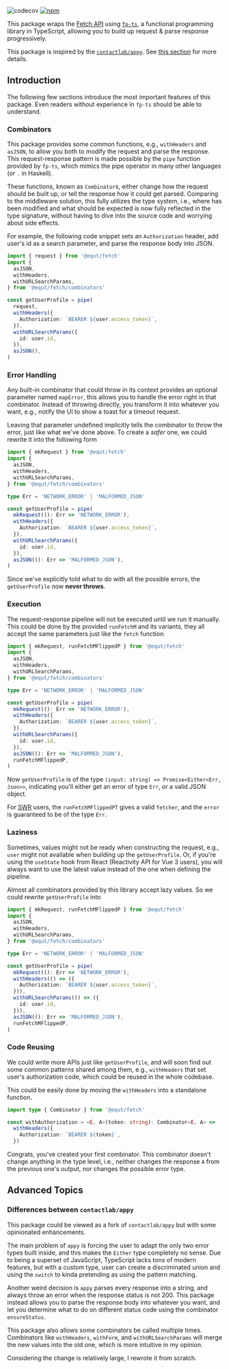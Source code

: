 ![codecov](https://badgen.net/codecov/c/github/equt/fetch)
[![npm](https://badgen.net/npm/v/@equt/fetch)](https://www.npmjs.com/package/@equt/fetch)

This package wraps the
[Fetch API](https://developer.mozilla.org/en-US/docs/Web/API/Fetch_API) using
[`fp-ts`](https://github.com/gcanti/fp-ts), a functional programming library in
TypeScript, allowing you to build up request & parse response progressively.

This package is inspired by the
[`contactlab/appy`](https://github.com/contactlab/appy). See
[this section](#differences-between-contactlabappy) for more details.

## Introduction

The following few sections introduce the most important features of this
package. Even readers without experience in `fp-ts` should be able to
understand.

### Combinators

This package provides some common functions, e.g., `withHeaders` and `asJSON`, to allow you both to modify the request
and parse the response. This request-response pattern is made possible by the `pipe` function provided by
`fp-ts`, which mimics the pipe operator in many other languages (or `.` in Haskell).

These functions, known as `Combinator`s, either change how the request should be built up, or tell the response how it
could get parsed. Comparing to the middleware solution, this fully utilizes the type system, i.e., where has been
modified and what should be expected is now fully reflected in the type signature, without having to dive into the
source code and worrying about side effects.

For example, the following code snippet sets an `Authorization` header, add user's id as a search parameter, and parse
the response body into JSON.

```ts
import { request } from '@equt/fetch'
import {
  asJSON,
  withHeaders,
  withURLSearchParams,
} from '@equt/fetch/combinators'

const getUserProfile = pipe(
  request,
  withHeaders({
    Authorization: `BEARER ${user.access_token}`,
  }),
  withURLSearchParams({
    id: user.id,
  }),
  asJSON(),
)
```

### Error Handling

Any built-in combinator that could throw in its context provides an optional parameter named `mapError`, this allows you
to handle the error right in that combinator. Instead of throwing directly, you transform it into whatever you want,
e.g., notify the UI to show a toast for a timeout request.

Leaving that parameter undefined implicitly tells the combinator to throw the error, just like what we've done above. To
create a _safer_ one, we could rewrite it into the following form

```ts
import { mkRequest } from '@equt/fetch'
import {
  asJSON,
  withHeaders,
  withURLSearchParams,
} from '@equt/fetch/combinators'

type Err = 'NETWORK_ERROR' | 'MALFORMED_JSON'

const getUserProfile = pipe(
  mkRequest((): Err => 'NETWORK_ERROR'),
  withHeaders({
    Authorization: `BEARER ${user.access_token}`,
  }),
  withURLSearchParams({
    id: user.id,
  }),
  asJSON((): Err => 'MALFORMED_JSON'),
)
```

Since we've explicitly told what to do with all the possible errors, the
`getUserProfile` now **never throws**.

### Execution

The request-response pipeline will not be executed until we run it manually.
This could be done by the provided `runFetchM` and its variants, they all accept
the same parameters just like the `fetch` function.

```ts
import { mkRequest, runFetchMFlippedP } from '@equt/fetch'
import {
  asJSON,
  withHeaders,
  withURLSearchParams,
} from '@equt/fetch/combinators'

type Err = 'NETWORK_ERROR' | 'MALFORMED_JSON'

const getUserProfile = pipe(
  mkRequest((): Err => 'NETWORK_ERROR'),
  withHeaders({
    Authorization: `BEARER ${user.access_token}`,
  }),
  withURLSearchParams({
    id: user.id,
  }),
  asJSON((): Err => 'MALFORMED_JSON'),
  runFetchMFlippedP,
)
```

Now `getUserProfile` is of the type
`(input: string) => Promise<Either<Err, Json>>`, indicating you'll either get an error of type `Err`, or a valid JSON
object.

For [SWR](https://swr.vercel.app) users, the `runFetchMFlippedPT` gives a valid
`fetcher`, and the `error` is guaranteed to be of the type `Err`.

### Laziness

Sometimes, values might not be ready when constructing the request, e.g., `user`
might not available when building up the `getUserProfile`. Or, if you're using
the `useState` hook from React (Reactivity API for Vue 3 users), you will always
want to use the latest value instead of the one when defining the pipeline.

Almost all combinators provided by this library accept lazy values. So we could
rewrite `getUserProfile` into

```ts
import { mkRequest, runFetchMFlippedP } from '@equt/fetch'
import {
  asJSON,
  withHeaders,
  withURLSearchParams,
} from '@equt/fetch/combinators'

type Err = 'NETWORK_ERROR' | 'MALFORMED_JSON'

const getUserProfile = pipe(
  mkRequest((): Err => 'NETWORK_ERROR'),
  withHeaders(() => ({
    Authorization: `BEARER ${user.access_token}`,
  })),
  withURLSearchParams(() => ({
    id: user.id,
  })),
  asJSON((): Err => 'MALFORMED_JSON'),
  runFetchMFlippedP,
)
```

### Code Reusing

We could write more APIs just like `getUserProfile`, and will soon find out some
common patterns shared among them, e.g., `withHeaders` that set user's
authorization code, which could be reused in the whole codebase.

This could be easily done by moving the `withHeaders` into a standalone
function.

```ts
import type { Combinator } from '@equt/fetch'

const withAuthorization = <E, A>(token: string): Combinator<E, A> =>
  withHeaders({
    Authorization: `BEARER ${token}`,
  })
```

Congrats, you've created your first combinator. This combinator doesn't change anything in the type level, i.e., neither
changes the response `A` from the previous one's output, nor changes the possible error type.

## Advanced Topics

### Differences between `contactlab/appy`

This package could be viewed as a fork of `contactlab/appy` but with some
opinionated enhancements.

The main problem of `appy` is forcing the user to adapt the only two error types built inside, and this makes
the `Either` type completely no sense. Due to being a superset of JavaScript, TypeScript lacks tons of modern features,
but with a custom type, user can create a discriminated union and using the `switch` to kinda pretending as using the
pattern matching.

Another weird decision is `appy` parses every response into a string, and always throw an error when the response status
is not 200. This package instead allows you to parse the response body into whatever you want, and let you determine
what to do on different status code using the combinator `ensureStatus`.

This package also allows some combinators be called multiple times. Combinators like `withHeaders`, `withForm`,
and `withURLSearchParams` will merge the new values into the old one, which is more intuitive in my opinion.

Considering the change is relatively large, I rewrote it from scratch.
